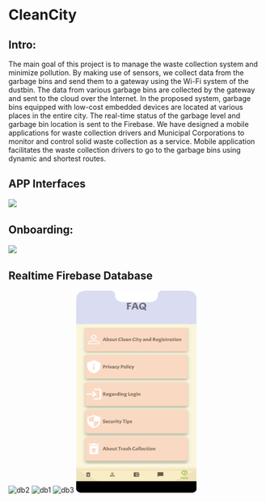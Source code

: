 # CleanCity

## Intro:
The main goal of this project is to manage the waste collection system and minimize pollution. 
By making use of sensors, we collect data from the garbage bins and send them to a gateway using the Wi-Fi system of the dustbin. The data from various garbage bins are collected by the gateway and sent to the cloud over the Internet. In the proposed system, garbage bins equipped with low-cost embedded devices are located at various places in the entire city. The real-time status of the garbage level and garbage bin location is sent to the Firebase. We have designed a mobile applications for waste collection drivers and Municipal Corporations to monitor and control solid waste collection as a service. Mobile application facilitates the waste collection drivers to go to the garbage bins using dynamic and shortest routes.

## APP Interfaces

<img src="images/clean_city.png">

## Onboarding:
<img src="images/onboardig.png">

## Realtime Firebase Database
<img width="301" alt="db2" src="https://user-images.githubusercontent.com/108394628/206373262-ed758e84-3609-4b04-a7ae-7948229baacb.png">
<img width="298" alt="db1" src="https://user-images.githubusercontent.com/108394628/206373308-9090fef5-b095-4701-b61f-dcda1b55e199.png">
<img width="238" alt="db3" src="https://user-images.githubusercontent.com/108394628/206373324-f6942902-a3b8-48b7-9af1-e260138ad381.png">

<img width="238" height="400" src="images/faq.png">

